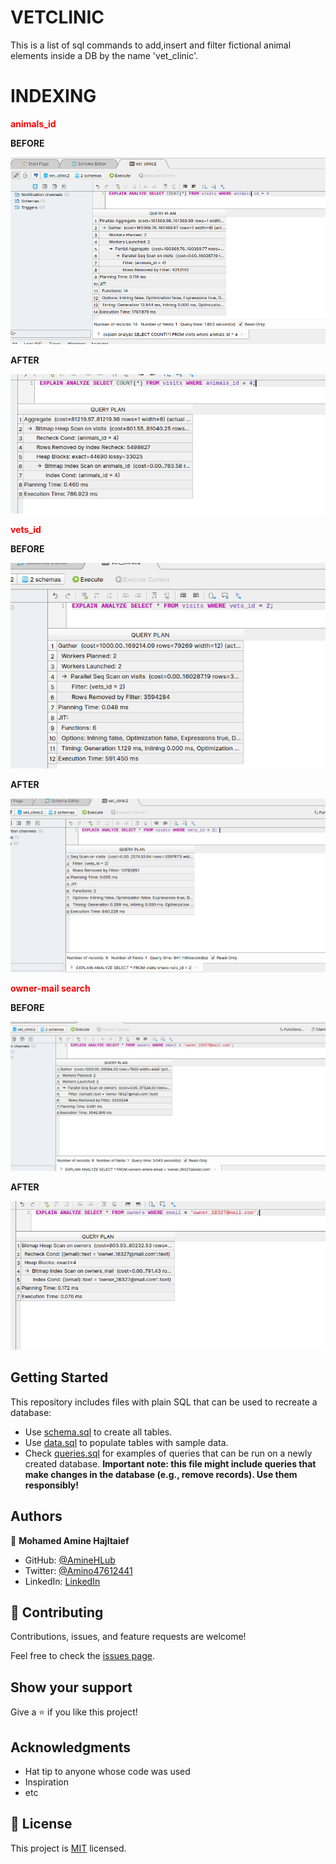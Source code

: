 # VETCLINIC

This is a list of sql commands to add,insert and filter fictional animal elements inside a DB by the name 'vet_clinic'.

# INDEXING

**<span style="color:red;">animals_id</span>**

**BEFORE**

![animals_id](./Before/before_performance_animalsid.png)

**AFTER**

![animals_id](./After/after_performance_animalsid.png)

**<span style="color:red;"><storng>vets_id</strong></span>**

**BEFORE**

![vets_id](./Before/before_performance_vetsid.png)

**AFTER**

![vets_id](./After/after_performance_vetsid.png)

**<span style="color:red;"><storng>owner-mail search</strong></span>**

**BEFORE**

![ownersmail](./Before/before_performance_ownermail.png)

**AFTER**

![ownersmail](./After/after_performance_ownersmail.png)

## Getting Started

This repository includes files with plain SQL that can be used to recreate a database:

- Use [schema.sql](./schema.sql) to create all tables.
- Use [data.sql](./data.sql) to populate tables with sample data.
- Check [queries.sql](./queries.sql) for examples of queries that can be run on a newly created database. **Important note: this file might include queries that make changes in the database (e.g., remove records). Use them responsibly!**


## Authors

👤 **Mohamed Amine Hajltaief**

- GitHub: [@AmineHLub](https://github.com/AmineHLub)
- Twitter: [@Amino47612441](https://twitter.com/Amino47612441)
- LinkedIn: [LinkedIn](https://www.linkedin.com/in/mohamed-amine-hajltaief-b18863163/)


## 🤝 Contributing

Contributions, issues, and feature requests are welcome!

Feel free to check the [issues page](../../issues/).

## Show your support

Give a ⭐️ if you like this project!

## Acknowledgments

- Hat tip to anyone whose code was used
- Inspiration
- etc

## 📝 License

This project is [MIT](./MIT.md) licensed.
